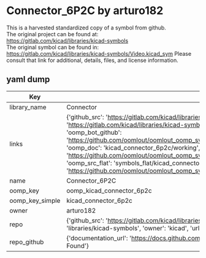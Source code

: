 # Connector_6P2C by arturo182  
This is a harvested standardized copy of a symbol from github.  
The original project can be found at:  
https://gitlab.com/kicad/libraries/kicad-symbols  
The original symbol can be found in:
https://gitlab.com/kicad/libraries/kicad-symbols/Video.kicad_sym
Please consult that link for additional, details, files, and license information.  
## yaml dump  
| Key | Value |  
| --- | --- |  
| library_name | Connector |  
| links | {'github_src': 'https://gitlab.com/kicad/libraries/kicad-symbols/Video.kicad_sym', 'github_src_repo': 'https://gitlab.com/kicad/libraries/kicad-symbols', 'oomp_bot': 'kicad_connector_6p2c/working', 'oomp_bot_github': 'https://github.com/oomlout/oomlout_oomp_symbol_bot/tree/main/kicad_connector_6p2c/working', 'oomp_doc': 'kicad_connector_6p2c/working', 'oomp_doc_github': 'https://github.com/oomlout/oomlout_oomp_symbol_doc/tree/main/kicad_connector_6p2c/working', 'oomp_src_flat': 'symbols_flat/kicad_connector_6p2c/working', 'oomp_src_flat_github': 'https://github.com/oomlout/oomlout_oomp_symbol_src/tree/main/kicad_connector_6p2c/working'} |  
| name | Connector_6P2C |  
| oomp_key | oomp_kicad_connector_6p2c |  
| oomp_key_simple | kicad_connector_6p2c |  
| owner | arturo182 |  
| repo | {'github_src': 'https://gitlab.com/kicad/libraries/kicad-symbols/Video.kicad_sym', 'name': 'libraries/kicad-symbols', 'owner': 'kicad', 'url': 'https://gitlab.com/kicad/libraries/kicad-symbols'} |  
| repo_github | {'documentation_url': 'https://docs.github.com/rest/repos/repos#get-a-repository', 'message': 'Not Found'} |  

